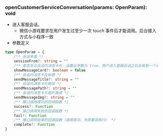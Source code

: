 ### **openCustomerServiceConversation(params: OpenParam): void**
- 进入客服会话。
	- 微信小游戏要求在用户发生过至少一次 touch 事件后才能调用。后台接入方式与小程序一致
- 参数定义

```typescript
type OpenParam = {
	/** 会话来源 */
	sessionFrom?: string = ""
	/** 是否显示会话内消息卡片，设置此参数为 true，用户进入客服会话之后会收到一个消息卡片，通过以下三个参数设置卡片的内容 */
	showMessageCard?: boolean = false
	/** 会话内消息卡片标题 */
	sendMessageTitle?: string = ""
	/** 会话内消息卡片路径 */
	sendMessagePath?: string = ""
	/** 会话内消息卡片图片路径 */
	sendMessageImg?: string = ""
	/** 接口调用成功的回调函数 */
	success?: Function
	/** 接口调用失败的回调函数 */
	fail?: Function
	/** 接口调用结束的回调函数（调用成功、失败都会执行） */
	complete?: Function
}

```

